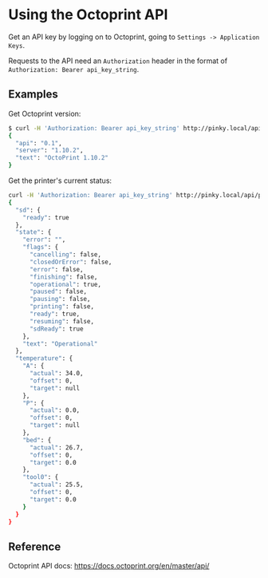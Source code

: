 # Using the Octoprint API

Get an API key by logging on to Octoprint, going to `Settings -> Application Keys`.

Requests to the API need an `Authorization` header in the format of `Authorization: Bearer api_key_string`.

## Examples

Get Octoprint version:

```bash
$ curl -H 'Authorization: Bearer api_key_string' http://pinky.local/api/version
{
  "api": "0.1",
  "server": "1.10.2",
  "text": "OctoPrint 1.10.2"
}
```

Get the printer's current status:

```bash
curl -H 'Authorization: Bearer api_key_string' http://pinky.local/api/printer
{
  "sd": {
    "ready": true
  },
  "state": {
    "error": "",
    "flags": {
      "cancelling": false,
      "closedOrError": false,
      "error": false,
      "finishing": false,
      "operational": true,
      "paused": false,
      "pausing": false,
      "printing": false,
      "ready": true,
      "resuming": false,
      "sdReady": true
    },
    "text": "Operational"
  },
  "temperature": {
    "A": {
      "actual": 34.0,
      "offset": 0,
      "target": null
    },
    "P": {
      "actual": 0.0,
      "offset": 0,
      "target": null
    },
    "bed": {
      "actual": 26.7,
      "offset": 0,
      "target": 0.0
    },
    "tool0": {
      "actual": 25.5,
      "offset": 0,
      "target": 0.0
    }
  }
}
```

## Reference

Octoprint API docs: <https://docs.octoprint.org/en/master/api/>
